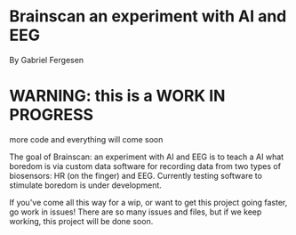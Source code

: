 # Brainscan an experiment with AI and EEG 
By Gabriel Fergesen



# WARNING: this is a WORK IN PROGRESS
more code and everything will come soon


The goal of Brainscan: an experiment with AI and EEG is to teach a AI what boredom is via custom data software for recording
data from two types of biosensors: HR (on the finger) and EEG. Currently testing software to stimulate boredom is under
development.


If you've come all this way for a wip, or want to get this project going faster, go work in issues! 
There are so many issues and files, but if we keep working, this project will be done soon.
